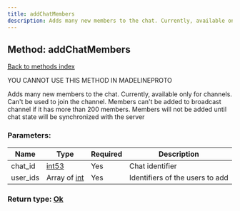 ```yaml
---
title: addChatMembers
description: Adds many new members to the chat. Currently, available only for channels. Can't be used to join the channel. Members can't be added to broadcast channel if it has more than 200 members. Members will not be added until chat state will be synchronized with the server
---
```

## Method: addChatMembers  
[Back to methods index](index.md)


YOU CANNOT USE THIS METHOD IN MADELINEPROTO


Adds many new members to the chat. Currently, available only for channels. Can't be used to join the channel. Members can't be added to broadcast channel if it has more than 200 members. Members will not be added until chat state will be synchronized with the server

### Parameters:

| Name     |    Type       | Required | Description |
|----------|---------------|----------|-------------|
|chat\_id|[int53](../types/int53.md) | Yes|Chat identifier|
|user\_ids|Array of [int](../types/int.md) | Yes|Identifiers of the users to add|


### Return type: [Ok](../types/Ok.md)

